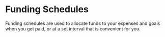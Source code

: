 # Funding Schedules

Funding schedules are used to allocate funds to your expenses and goals when you get paid, or at a set interval that is
convenient for you.
